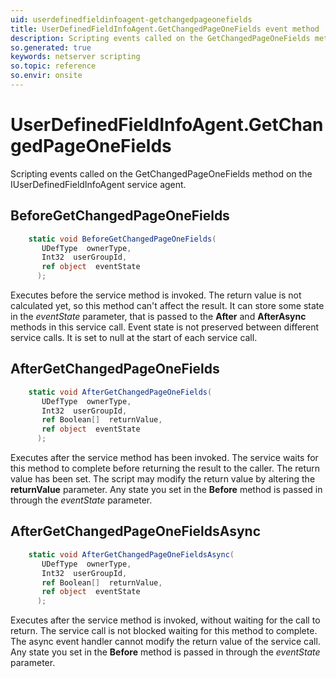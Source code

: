 ```yaml
---
uid: userdefinedfieldinfoagent-getchangedpageonefields
title: UserDefinedFieldInfoAgent.GetChangedPageOneFields event method
description: Scripting events called on the GetChangedPageOneFields method on the UserDefinedFieldInfoAgent service agent.
so.generated: true
keywords: netserver scripting
so.topic: reference
so.envir: onsite
---
```

# UserDefinedFieldInfoAgent.GetChangedPageOneFields

Scripting events called on the <see cref='M:IUserDefinedFieldInfoAgent.GetChangedPageOneFields'>GetChangedPageOneFields</see> method on the <see cref='IUserDefinedFieldInfoAgent'>IUserDefinedFieldInfoAgent</see>  service agent.

## BeforeGetChangedPageOneFields
```cs
    static void BeforeGetChangedPageOneFields(
       UDefType  ownerType,
       Int32  userGroupId,
       ref object  eventState
      );
```
Executes before the service method is invoked.
The return value is not calculated yet, so this method can't affect the result.
It can store some state in the *eventState* parameter, that is passed to the **After** and **AfterAsync** methods in this service call.
Event state is not preserved between different service calls. It is set to null at the start of each service call.
## AfterGetChangedPageOneFields
```cs
    static void AfterGetChangedPageOneFields(
       UDefType  ownerType,
       Int32  userGroupId,
       ref Boolean[]  returnValue,
       ref object  eventState
      );
```
Executes after the service method has been invoked. The service waits for this method to complete before returning the result to the caller.
The return value has been set. The script may modify the return value by altering the **returnValue** parameter.
Any state you set in the **Before** method is passed in through the *eventState* parameter.
## AfterGetChangedPageOneFieldsAsync
```cs
    static void AfterGetChangedPageOneFieldsAsync(
       UDefType  ownerType,
       Int32  userGroupId,
       ref Boolean[]  returnValue,
       ref object  eventState
      );
```
Executes after the service method is invoked, without waiting for the call to return.
The service call is not blocked waiting for this method to complete.
The async event handler cannot modify the return value of the service call.
Any state you set in the **Before** method is passed in through the *eventState* parameter.

